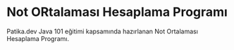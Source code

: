 # Not ORtalaması Hesaplama Programı
Patika.dev Java 101 eğitimi kapsamında hazırlanan Not Ortalaması Hesaplama Programı.

